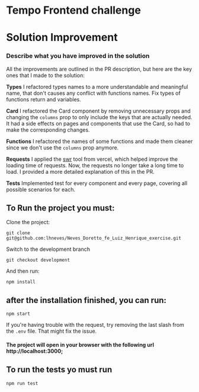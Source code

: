 # Tempo Frontend challenge

# Solution Improvement

### Describe what you have improved in the solution

All the improvements are outlined in the PR description, but here are the key ones that I made to the solution:

**Types**
I refactored types names to a more understandable and meaningful name, that don't causes any conflict with functions names.
Fix types of functions return and variables.

**Card**
I refactored the Card component by removing unnecessary props and changing the `columns` prop to only include the keys that are actually needed.
It had a side effects on pages and components that use the Card, so had to make the corresponding changes.

**Functions**
I refactored the names of some functions and made them cleaner since we don't use the `columns` prop anymore.

**Requests**
I applied the [swr](https://swr.vercel.app/) tool from vercel, which helped improve the loading time of requests. Now, the requests no longer take a long time to load. I provided a more detailed explanation of this in the PR.

**Tests**
Implemented test for every component and every page, covering all possible scenarios for each.

## To Run the project you must:

Clone the project: 

```
git clone git@github.com:lhneves/Neves_Doretto_fe_Luiz_Henrique_exercise.git
```

Switch to the development branch 
```
git checkout development
```

And then run:

```
npm install
```

## after the installation finished, you can run:

```
npm start
```

If you're having trouble with the request, try removing the last slash from the `.env` file. That might fix the issue.

#### The project will open in your browser with the following url http://localhost:3000;

## To run the tests yo must run

```
npm run test
```
